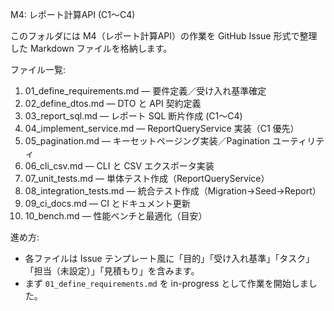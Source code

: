 M4: レポート計算API (C1〜C4)

このフォルダには M4（レポート計算API）の作業を GitHub Issue 形式で整理した Markdown ファイルを格納します。

ファイル一覧:

1. 01_define_requirements.md — 要件定義／受け入れ基準確定
2. 02_define_dtos.md — DTO と API 契約定義
3. 03_report_sql.md — レポート SQL 断片作成 (C1〜C4)
4. 04_implement_service.md — ReportQueryService 実装（C1 優先）
5. 05_pagination.md — キーセットページング実装／Pagination ユーティリティ
6. 06_cli_csv.md — CLI と CSV エクスポータ実装
7. 07_unit_tests.md — 単体テスト作成（ReportQueryService）
8. 08_integration_tests.md — 統合テスト作成（Migration→Seed→Report）
9. 09_ci_docs.md — CI とドキュメント更新
10. 10_bench.md — 性能ベンチと最適化（目安）

進め方:
- 各ファイルは Issue テンプレート風に「目的」「受け入れ基準」「タスク」「担当（未設定）」「見積もり」を含みます。
- まず `01_define_requirements.md` を in-progress として作業を開始しました。